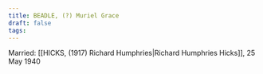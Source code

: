 ```yaml
---
title: BEADLE, (?) Muriel Grace
draft: false
tags:
---
```

Married: [[HICKS, (1917) Richard Humphries|Richard Humphries Hicks]], 25 May 1940